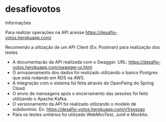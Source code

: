 # desafiovotos

Informações

Para realizar operações na API acesse https://desafio-votos.herokuapp.com/

Recomendo a utlização de um API Client (Ex: Postman) para realização dos testes

- A documentacão da API realizada com o Swagger. URL: https://desafio-votos.herokuapp.com/swagger-ui.html
- O armazenamento dos dados foi realizado utilizando o banco Postgres que está rodando em RDS na AWS.
- A integração com o sistema foi feita através do OpenFeing do Spring Cloud.
- O envio de mensagens após o encerramento das sessões foi feito utilizando o Apache Kafka.
- O versionamento da API foi realizado utilizando o modelo de subdominio. Ex: https://desafio-votos.herokuapp.com/v1/sessao
- Para os testes unitários foi utilizado WebMvcTest, Junit e Mockito. 

